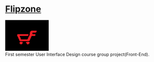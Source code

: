 # <a href="https://kaveeshwar2k1.github.io/Flipzone/">Flipzone</a>
<a target="_blank" href="https://kaveeshwar2k1.github.io/Flipzone/"><img src="/pic/main.png" height="100" width="140" img></a><br>
First semester User Interface Design course group project(Front-End).
